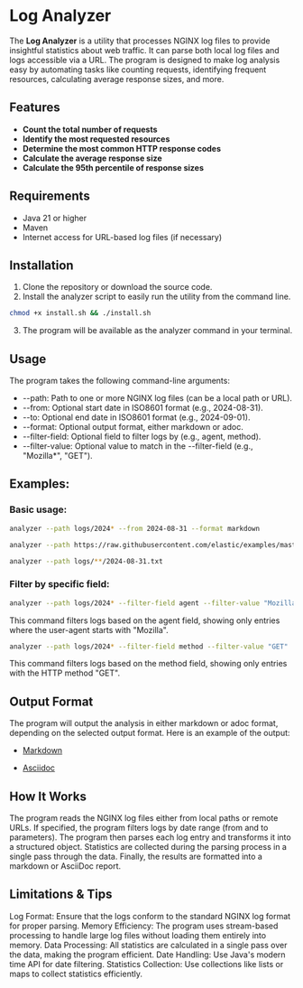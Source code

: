 # Log Analyzer

The **Log Analyzer** is a utility that processes NGINX log files to provide insightful statistics about web traffic. It can parse both local log files and logs accessible via a URL. The program is designed to make log analysis easy by automating tasks like counting requests, identifying frequent resources, calculating average response sizes, and more.

## Features

- **Count the total number of requests**
- **Identify the most requested resources**
- **Determine the most common HTTP response codes**
- **Calculate the average response size**
- **Calculate the 95th percentile of response sizes**

## Requirements

- Java 21 or higher
- Maven
- Internet access for URL-based log files (if necessary)

## Installation

1. Clone the repository or download the source code.
2. Install the analyzer script to easily run the utility from the command line.

```bash
chmod +x install.sh && ./install.sh
```

3. The program will be available as the analyzer command in your terminal.

## Usage
The program takes the following command-line arguments:

- --path: Path to one or more NGINX log files (can be a local path or URL).
- --from: Optional start date in ISO8601 format (e.g., 2024-08-31).
- --to: Optional end date in ISO8601 format (e.g., 2024-09-01).
- --format: Optional output format, either markdown or adoc.
- --filter-field: Optional field to filter logs by (e.g., agent, method).
- --filter-value: Optional value to match in the --filter-field (e.g., "Mozilla*", "GET").

## Examples:
### Basic usage:
```bash
analyzer --path logs/2024* --from 2024-08-31 --format markdown
```
```bash
analyzer --path https://raw.githubusercontent.com/elastic/examples/master/Common%20Data%20Formats/nginx_logs/nginx_logs --format adoc
```
```bash
analyzer --path logs/**/2024-08-31.txt
```

### Filter by specific field:
```bash
analyzer --path logs/2024* --filter-field agent --filter-value "Mozilla*"
```
This command filters logs based on the agent field, showing only entries where the user-agent starts with "Mozilla".

```bash
analyzer --path logs/2024* --filter-field method --filter-value "GET"
```
This command filters logs based on the method field, showing only entries with the HTTP method "GET".




## Output Format
The program will output the analysis in either markdown or adoc format, depending on the selected output format. Here is an example of the output:

- [Markdown](analyzer_output.adoc)

- [Asciidoc](analyzer_output.adoc)

## How It Works
The program reads the NGINX log files either from local paths or remote URLs.
If specified, the program filters logs by date range (from and to parameters).
The program then parses each log entry and transforms it into a structured object.
Statistics are collected during the parsing process in a single pass through the data.
Finally, the results are formatted into a markdown or AsciiDoc report.

## Limitations & Tips
Log Format: Ensure that the logs conform to the standard NGINX log format for proper parsing.
Memory Efficiency: The program uses stream-based processing to handle large log files without loading them entirely into memory.
Data Processing: All statistics are calculated in a single pass over the data, making the program efficient.
Date Handling: Use Java's modern time API for date filtering.
Statistics Collection: Use collections like lists or maps to collect statistics efficiently.
